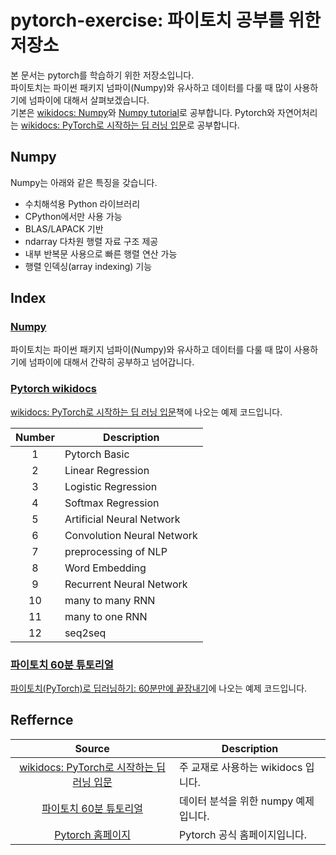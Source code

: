 # pytorch-exercise: 파이토치 공부를 위한 저장소
본 문서는 pytorch를 학습하기 위한 저장소입니다. <br/>
파이토치는 파이썬 패키지 넘파이(Numpy)와 유사하고 데이터를 다룰 때 많이 사용하기에 넘파이에 대해서 살펴보겠습니다. <br/>
기본은 [wikidocs: Numpy](https://wikidocs.net/book/2372)와 [Numpy tutorial](https://numpy.org/devdocs/user/quickstart.html)로 공부합니다.
Pytorch와 자연어처리는 [wikidocs: PyTorch로 시작하는 딥 러닝 입문](https://wikidocs.net/book/2788)로 공부합니다.
## Numpy
Numpy는 아래와 같은 특징을 갖습니다.

- 수치해석용 Python 라이브러리
- CPython에서만 사용 가능
- BLAS/LAPACK 기반
- ndarray 다차원 행렬 자료 구조 제공
- 내부 반복문 사용으로 빠른 행렬 연산 가능
- 행렬 인덱싱(array indexing) 기능

## Index

### [Numpy](./numpy)
파이토치는 파이썬 패키지 넘파이(Numpy)와 유사하고 데이터를 다룰 때 많이 사용하기에 넘파이에 대해서 간략히 공부하고 넘어갑니다.

### [Pytorch wikidocs](./wikidocs_code)
[wikidocs: PyTorch로 시작하는 딥 러닝 입문](https://wikidocs.net/book/2788)책에 나오는 예제 코드입니다.

| Number | Description |
|:---:|---|
| 1 | Pytorch Basic |
| 2 | Linear Regression |
| 3 | Logistic Regression |
| 4 | Softmax Regression |
| 5 | Artificial Neural Network |
| 6 | Convolution Neural Network |
| 7 | preprocessing of NLP |
| 8 | Word Embedding |
| 9 | Recurrent Neural Network |
| 10 | many to many RNN |
| 11 | many to one RNN |
| 12 | seq2seq |

### [파이토치 60분 튜토리얼](./blitz60)
[파이토치(PyTorch)로 딥러닝하기: 60분만에 끝장내기](https://tutorials.pytorch.kr/beginner/blitz/tensor_tutorial.html)에 나오는 예제 코드입니다.

## Reffernce
| Source | Description |
|:---:|---|
| [wikidocs: PyTorch로 시작하는 딥 러닝 입문](https://wikidocs.net/book/2788) | 주 교재로 사용하는 wikidocs 입니다. |
| [파이토치 60분 튜토리얼](https://tutorials.pytorch.kr/beginner/blitz/tensor_tutorial.html) | 데이터 분석을 위한 numpy 예제 입니다. |
| [Pytorch 홈페이지](https://pytorch.org/) | Pytorch 공식 홈페이지입니다. |

<br/>

